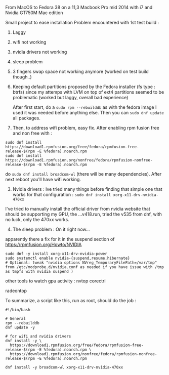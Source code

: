 From MacOS to Fedora 38 on a 11,3 Macbook Pro mid 2014 with i7 and Nvidia GT750M Mac edition

Small project to ease installation
Problem encountered with 1st test build : 
1) Laggy
2) wifi not working
3) nvidia drivers not working
4) sleep problem
5) 3 fingers swap space not working anymore (worked on test build though..)

1) Keeping default partitions proposed by the Fedora installer (fs type : btrfs) since my attemps with LVM on top of ext4 partitions seemed to be problematic (worked but laggy, overall bad experience)

   After first start, do a `sudo rpm --rebuilddb` as with the fedora image I used it was needed before anything else. Then you can `sudo dnf update` all packages.

2) Then, to address wifi problem, easy fix.
After enabling rpm fusion free and non free with :
```
sudo dnf install   https://download1.rpmfusion.org/free/fedora/rpmfusion-free-release-$(rpm -E %fedora).noarch.rpm
sudo dnf install   https://download1.rpmfusion.org/nonfree/fedora/rpmfusion-nonfree-release-$(rpm -E %fedora).noarch.rpm
```
do `sudo dnf install broadcom-wl` (there will be many dependencies).
After next reboot you'll have wifi working.

3) Nvidia drivers : Ive tried many things before finding that simple one that works for that configuration : `sudo dnf install xorg-x11-drv-nvidia-470xx`

I've tried to manually install the official driver from nvidia website that should be supporting my GPU, the ...v418.run, tried the v535 from dnf, with no luck, only the 470xx works.

4) The sleep problem : On it right now...


apparently there a fix for it in the suspend section of https://rpmfusion.org/Howto/NVIDIA
```
sudo dnf -y install xorg-x11-drv-nvidia-power
sudo systemctl enable nvidia-{suspend,resume,hibernate}
# Optional: tweak "nvidia options NVreg_TemporaryFilePath=/var/tmp" from /etc/modprobe.d/nvidia.conf as needed if you have issue with /tmp as tmpfs with nvidia suspend )
```
other tools  to watch gpu activity :
nvtop
corectrl

radeontop

To summarize, a script like this, run as root, should do the job :

```
#!/bin/bash

# General
rpm --rebuilddb
dnf update -y

# for wifi and nvidia drivers
dnf install -y \
  https://download1.rpmfusion.org/free/fedora/rpmfusion-free-release-$(rpm -E %fedora).noarch.rpm \
  https://download1.rpmfusion.org/nonfree/fedora/rpmfusion-nonfree-release-$(rpm -E %fedora).noarch.rpm

dnf install -y broadcom-wl xorg-x11-drv-nvidia-470xx

```
